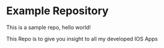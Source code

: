 # Example Repository 

This is a sample repo, hello world!

This Repo is to give you insight to all my developed IOS Apps
